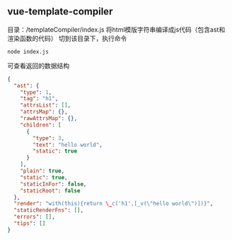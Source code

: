 ## vue-template-compiler
目录：/templateCompiler/index.js
将html模版字符串编译成js代码（包含ast和渲染函数的代码）
切到该目录下，执行命令
```
node index.js
```
可查看返回的数据结构
```json
{
  "ast": {
    "type": 1,
    "tag": "h1",
    "attrsList": [],
    "attrsMap": {},
    "rawAttrsMap": {},
    "children": [
      {
        "type": 3,
        "text": "hello world",
        "static": true
      }
    ],
    "plain": true,
    "static": true,
    "staticInFor": false,
    "staticRoot": false
  },
  "render": "with(this){return \_c('h1',[_v(\"hello world\")])}",
  "staticRenderFns": [],
  "errors": [],
  "tips": []
}
```
